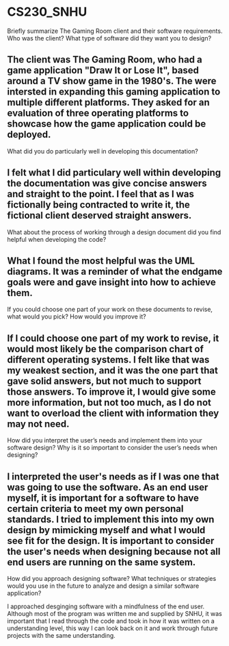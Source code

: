 # CS230_SNHU

Briefly summarize The Gaming Room client and their software requirements. Who was the client? What type of software did they want you to design?

  The client was The Gaming Room, who had a game application "Draw It or Lose It", based around a TV show game in the 1980's. The were intersted in expanding
  this gaming application to multiple different platforms. They asked for an evaluation of three operating platforms to showcase how the game application 
  could be deployed.
--------------------------------------------------------------------------------
What did you do particularly well in developing this documentation?

  I felt what I did particulary well within developing the documentation was give concise answers and straight to the point. I feel that as I was fictionally being 
  contracted to write it, the fictional client deserved straight answers.
--------------------------------------------------------------------------------
What about the process of working through a design document did you find helpful when developing the code?

  What I found the most helpful was the UML diagrams. It was a reminder of what the endgame goals were and gave insight into how to achieve them.
--------------------------------------------------------------------------------  
If you could choose one part of your work on these documents to revise, what would you pick? How would you improve it?

  If I could choose one part of my work to revise, it would most likely be the comparison chart of different operating systems. I felt like that was my weakest
  section, and it was the one part that gave solid answers, but not much to support those answers. To improve it, I would give some more information, but not too
  much, as I do not want to overload the client with information they may not need.
 -------------------------------------------------------------------------------- 
How did you interpret the user’s needs and implement them into your software design? Why is it so important to consider the user’s needs when designing?

  I interpreted the user's needs as if I was one that was going to use the software. As an end user myself, it is important for a software to have certain criteria 
  to meet my own personal standards. I tried to implement this into my own design by mimicking myself and what I would see fit for the design. It is important to 
  consider the user's needs when designing because not all end users are running on the same system.
--------------------------------------------------------------------------------  
How did you approach designing software? What techniques or strategies would you use in the future to analyze and design a similar software application?

  I approached desginging software with a mindfulness of the end user. Although most of the program was written me and supplied by SNHU, it was important that I read through
  the code and took in how it was written on a understanding level, this way I can look back on it and work through future projects with the same understanding.
 
